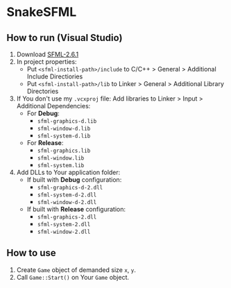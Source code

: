 # SnakeSFML

## How to run (Visual Studio)

1. Download [SFML-2.6.1](https://www.sfml-dev.org/download/sfml/2.6.1/)
2. In project properties:
   - Put `<sfml-install-path>/include` to C/C++ > General > Additional Include Directiories
   - Put `<sfml-install-path>/lib` to Linker > General > Additional Library Directories
3. If You don't use my `.vcxproj` file:
   Add libraries to Linker > Input > Additional Dependencies:
   - For **Debug**:
     - `sfml-graphics-d.lib`
     - `sfml-window-d.lib`
     - `sfml-system-d.lib`
   - For **Release**:
     - `sfml-graphics.lib`
     - `sfml-window.lib`
     - `sfml-system.lib`
4. Add DLLs to Your application folder:
   - If built with **Debug** configuration:
     - `sfml-graphics-d-2.dll`
     - `sfml-system-d-2.dll`
     - `sfml-window-d-2.dll`
   - If built with **Release** configuration:
     - `sfml-graphics-2.dll`
     - `sfml-system-2.dll`
     - `sfml-window-2.dll`
    
## How to use

1. Create `Game` object of demanded size `x`, `y`.
2. Call `Game::Start()` on Your `Game` object.
